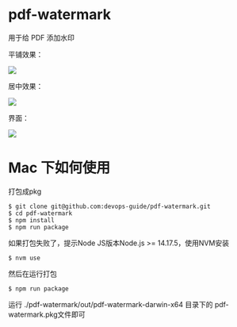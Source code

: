 # pdf-watermark

用于给 PDF 添加水印



平铺效果：

![](https://tva1.sinaimg.cn/large/008vxvgGly1h7r7dt67p8j31hf0u00x9.jpg)



居中效果：

![](https://tva1.sinaimg.cn/large/008vxvgGly1h7r7einzkvj31he0u076e.jpg)



界面：

![](https://tva1.sinaimg.cn/large/008vxvgGly1h7r7f6zvawj318g0rswgh.jpg)



# Mac 下如何使用
打包成pkg
```
$ git clone git@github.com:devops-guide/pdf-watermark.git
$ cd pdf-watermark
$ npm install
$ npm run package
```



如果打包失败了，提示Node JS版本Node.js >= 14.17.5，使用NVM安装

```
$ nvm use
```



然后在运行打包

```
$ npm run package
```



运行 ./pdf-watermark/out/pdf-watermark-darwin-x64 目录下的 pdf-watermark.pkg文件即可